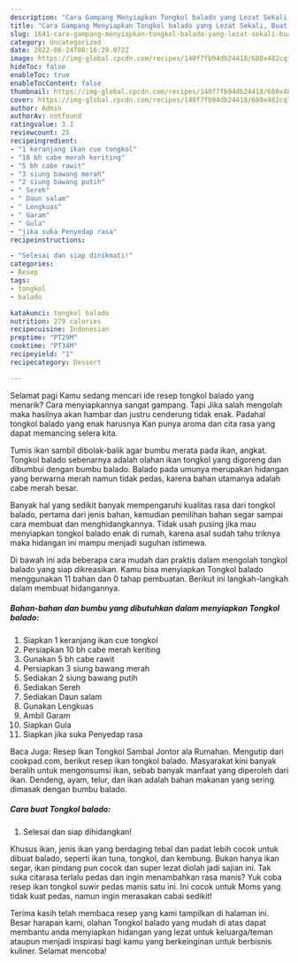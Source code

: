 ```yaml
---
description: "Cara Gampang Menyiapkan Tongkol balado yang Lezat Sekali, Buat Buka Puasa Sempurna"
title: "Cara Gampang Menyiapkan Tongkol balado yang Lezat Sekali, Buat Buka Puasa Sempurna"
slug: 1641-cara-gampang-menyiapkan-tongkol-balado-yang-lezat-sekali-buat-buka-puasa-sempurna
category: Uncategorized
date: 2022-06-24T00:16:29.072Z
image: https://img-global.cpcdn.com/recipes/140f7fb94db24418/680x482cq70/tongkol-balado-foto-resep-utama.jpg
hideToc: false
enableToc: true
enableTocContent: false
thumbnail: https://img-global.cpcdn.com/recipes/140f7fb94db24418/680x482cq70/tongkol-balado-foto-resep-utama.jpg
cover: https://img-global.cpcdn.com/recipes/140f7fb94db24418/680x482cq70/tongkol-balado-foto-resep-utama.jpg
author: Admin
authorAv: notfound
ratingvalue: 3.1
reviewcount: 25
recipeingredient:
- "1 keranjang ikan cue tongkol"
- "10 bh cabe merah keriting"
- "5 bh cabe rawit"
- "3 siung bawang merah"
- "2 siung bawang putih"
- " Sereh"
- " Daun salam"
- " Lengkuas"
- " Garam"
- " Gula"
- "jika suka Penyedap rasa"
recipeinstructions:

- "Selesai dan siap dinikmati!"
categories:
- Resep
tags:
- tongkol
- balado

katakunci: tongkol balado 
nutrition: 279 calories
recipecuisine: Indonesian
preptime: "PT29M"
cooktime: "PT34M"
recipeyield: "1"
recipecategory: Dessert

---
```



Selamat pagi Kamu sedang mencari ide resep tongkol balado yang menarik? Cara menyiapkannya sangat gampang. Tapi Jika salah mengolah maka hasilnya akan hambar dan justru cenderung tidak enak. Padahal tongkol balado yang enak harusnya Kan punya aroma dan cita rasa yang dapat memancing selera kita.


Tumis ikan sambil dibolak-balik agar bumbu merata pada ikan, angkat. Tongkol balado sebenarnya adalah olahan ikan tongkol yang digoreng dan dibumbui dengan bumbu balado. Balado pada umunya merupakan hidangan yang berwarna merah namun tidak pedas, karena bahan utamanya adalah cabe merah besar.

Banyak hal yang sedikit banyak mempengaruhi kualitas rasa dari tongkol balado, pertama dari jenis bahan, kemudian pemilihan bahan segar sampai cara membuat dan menghidangkannya. Tidak usah pusing jika mau menyiapkan tongkol balado enak di rumah, karena asal sudah tahu triknya maka hidangan ini mampu menjadi suguhan istimewa.


Di bawah ini ada beberapa cara mudah dan praktis dalam mengolah tongkol balado yang siap dikreasikan. Kamu bisa menyiapkan Tongkol balado menggunakan 11 bahan dan 0 tahap pembuatan. Berikut ini langkah-langkah dalam membuat hidangannya.

<!--inarticleads1-->

##### Bahan-bahan dan bumbu yang dibutuhkan dalam menyiapkan Tongkol balado:

1. Siapkan 1 keranjang ikan cue tongkol
1. Persiapkan 10 bh cabe merah keriting
1. Gunakan 5 bh cabe rawit
1. Persiapkan 3 siung bawang merah
1. Sediakan 2 siung bawang putih
1. Sediakan  Sereh
1. Sediakan  Daun salam
1. Gunakan  Lengkuas
1. Ambil  Garam
1. Siapkan  Gula
1. Siapkan jika suka Penyedap rasa


Baca Juga: Resep Ikan Tongkol Sambal Jontor ala Rumahan. Mengutip dari cookpad.com, berikut resep ikan tongkol balado. Masyarakat kini banyak beralih untuk mengonsumsi ikan, sebab banyak manfaat yang diperoleh dari ikan. Dendeng, ayam, telur, dan ikan adalah bahan makanan yang sering dimasak dengan bumbu balado. 

<!--inarticleads2-->

##### Cara buat Tongkol balado:


1. Selesai dan siap dihidangkan!

Khusus ikan, jenis ikan yang berdaging tebal dan padat lebih cocok untuk dibuat balado, seperti ikan tuna, tongkol, dan kembung. Bukan hanya ikan segar, ikan pindang pun cocok dan super lezat diolah jadi sajian ini. Tak suka citarasa terlalu pedas dan ingin menambahkan rasa manis? Yuk coba resep ikan tongkol suwir pedas manis satu ini. Ini cocok untuk Moms yang tidak kuat pedas, namun ingin merasakan cabai sedikit! 

Terima kasih telah membaca resep yang kami tampilkan di halaman ini. Besar harapan kami, olahan Tongkol balado yang mudah di atas dapat membantu anda menyiapkan hidangan yang lezat untuk keluarga/teman ataupun menjadi inspirasi bagi kamu yang berkeinginan untuk berbisnis kuliner. Selamat mencoba!
